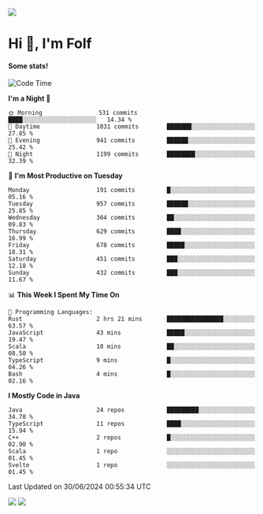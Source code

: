 <img src="https://komarev.com/ghpvc/?username=itsfolf"/>
<h1>Hi 👋, I'm Folf</h1>


#### Some stats!
<!--START_SECTION:waka-->
![Code Time](http://img.shields.io/badge/Code%20Time-2%2C246%20hrs%2024%20mins-blue)

**I'm a Night 🦉** 

```text
🌞 Morning                531 commits         ████░░░░░░░░░░░░░░░░░░░░░   14.34 % 
🌆 Daytime                1031 commits        ███████░░░░░░░░░░░░░░░░░░   27.85 % 
🌃 Evening                941 commits         ██████░░░░░░░░░░░░░░░░░░░   25.42 % 
🌙 Night                  1199 commits        ████████░░░░░░░░░░░░░░░░░   32.39 % 
```
📅 **I'm Most Productive on Tuesday** 

```text
Monday                   191 commits         █░░░░░░░░░░░░░░░░░░░░░░░░   05.16 % 
Tuesday                  957 commits         ██████░░░░░░░░░░░░░░░░░░░   25.85 % 
Wednesday                364 commits         ██░░░░░░░░░░░░░░░░░░░░░░░   09.83 % 
Thursday                 629 commits         ████░░░░░░░░░░░░░░░░░░░░░   16.99 % 
Friday                   678 commits         █████░░░░░░░░░░░░░░░░░░░░   18.31 % 
Saturday                 451 commits         ███░░░░░░░░░░░░░░░░░░░░░░   12.18 % 
Sunday                   432 commits         ███░░░░░░░░░░░░░░░░░░░░░░   11.67 % 
```


📊 **This Week I Spent My Time On** 

```text
💬 Programming Languages: 
Rust                     2 hrs 21 mins       ████████████████░░░░░░░░░   63.57 % 
JavaScript               43 mins             █████░░░░░░░░░░░░░░░░░░░░   19.47 % 
Scala                    18 mins             ██░░░░░░░░░░░░░░░░░░░░░░░   08.50 % 
TypeScript               9 mins              █░░░░░░░░░░░░░░░░░░░░░░░░   04.26 % 
Bash                     4 mins              █░░░░░░░░░░░░░░░░░░░░░░░░   02.16 % 
```

**I Mostly Code in Java** 

```text
Java                     24 repos            █████████░░░░░░░░░░░░░░░░   34.78 % 
TypeScript               11 repos            ████░░░░░░░░░░░░░░░░░░░░░   15.94 % 
C++                      2 repos             █░░░░░░░░░░░░░░░░░░░░░░░░   02.90 % 
Scala                    1 repo              ░░░░░░░░░░░░░░░░░░░░░░░░░   01.45 % 
Svelte                   1 repo              ░░░░░░░░░░░░░░░░░░░░░░░░░   01.45 % 
```




 Last Updated on 30/06/2024 00:55:34 UTC
<!--END_SECTION:waka-->
<a src="https://discord.com/users/1090088995976925305"><img src="https://lanyard-profile-readme.vercel.app/api/1090088995976925305"/></a></td> 
<img src="https://hit.yhype.me/github/profile?user_id=9268058"/>
